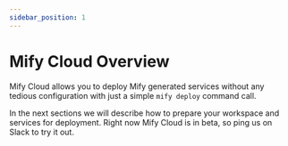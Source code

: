 ```yaml
---
sidebar_position: 1
---
```


# Mify Cloud Overview

Mify Cloud allows you to deploy Mify generated services without any tedious
configuration with just a simple `mify deploy` command call.

In the next sections we will describe how to prepare your workspace and
services for deployment. Right now Mify Cloud is in beta, so ping us on Slack
to try it out.
